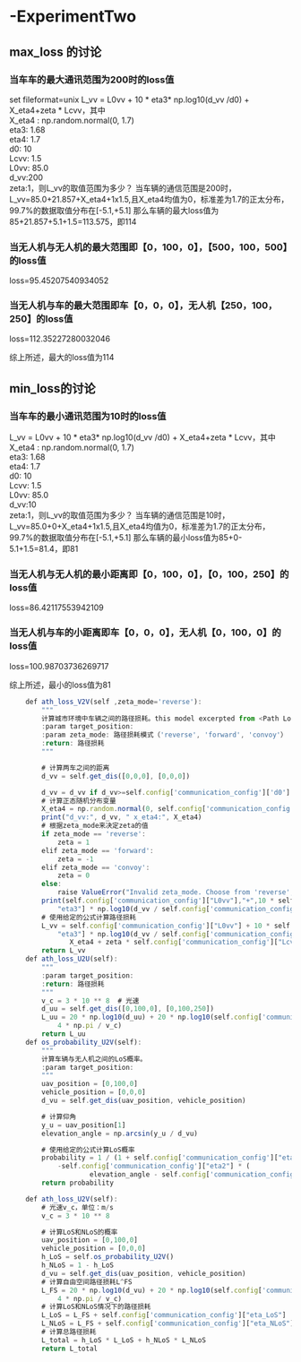 # -ExperimentTwo
## max_loss 的讨论
### 当车车的最大通讯范围为200时的loss值
set fileformat=unix
L_vv = L0vv + 10 * eta3* np.log10(d_vv /d0) +  X_eta4+zeta * Lcvv，其中  
X_eta4 : np.random.normal(0, 1.7)  
eta3: 1.68   
eta4: 1.7   
d0: 10   
Lcvv: 1.5   
L0vv: 85.0   
d_vv:200  
zeta:1，则L_vv的取值范围为多少？
当车辆的通信范围是200时，L_vv=85.0+21.857+X_eta4+1x1.5,且X_eta4均值为0，标准差为1.7的正太分布，99.7%的数据取值分布在[-5.1,+5.1]
那么车辆的最大loss值为85+21.857+5.1+1.5=113.575，即114

### 当无人机与无人机的最大范围即【0，100，0】，【500，100，500】的loss值
loss=95.45207540934052

### 当无人机与车的最大范围即车【0，0，0】，无人机【250，100，250】的loss值
loss=112.35227280032046

综上所述，最大的loss值为114

## min_loss的讨论
### 当车车的最小通讯范围为10时的loss值
L_vv = L0vv + 10 * eta3* np.log10(d_vv /d0) +  X_eta4+zeta * Lcvv，其中  
X_eta4 : np.random.normal(0, 1.7)  
eta3: 1.68   
eta4: 1.7   
d0: 10   
Lcvv: 1.5   
L0vv: 85.0   
d_vv:10  
zeta:1，则L_vv的取值范围为多少？
当车辆的通信范围是10时，L_vv=85.0+0+X_eta4+1x1.5,且X_eta4均值为0，标准差为1.7的正太分布，99.7%的数据取值分布在[-5.1,+5.1]
那么车辆的最小loss值为85+0-5.1+1.5=81.4，即81

### 当无人机与无人机的最小距离即【0，100，0】，【0，100，250】的loss值
loss=86.42117553942109

### 当无人机与车的小距离即车【0，0，0】，无人机【0，100，0】的loss值
loss=100.98703736269717

综上所述，最小的loss值为81

```js
    def ath_loss_V2V(self ,zeta_mode='reverse'):
        """
        计算城市环境中车辆之间的路径损耗。this model excerpted from <Path Loss Modeling for Vehicle-to-Vehicle Communications>
        :param target_position:
        :param zeta_mode: 路径损耗模式（'reverse', 'forward', 'convoy'）
        :return: 路径损耗
        """

        # 计算两车之间的距离
        d_vv = self.get_dis([0,0,0], [0,0,0])

        d_vv = d_vv if d_vv>=self.config['communication_config']['d0'] else self.config['communication_config']['d0']
        # 计算正态随机分布变量
        X_eta4 = np.random.normal(0, self.config['communication_config']["eta4"])
        print("d_vv:", d_vv, " x_eta4:", X_eta4)
        # 根据zeta_mode来决定zeta的值
        if zeta_mode == 'reverse':
            zeta = 1
        elif zeta_mode == 'forward':
            zeta = -1
        elif zeta_mode == 'convoy':
            zeta = 0
        else:
            raise ValueError("Invalid zeta_mode. Choose from 'reverse', 'forward', or 'convoy'.")
        print(self.config['communication_config']["L0vv"],"+",10 * self.config['communication_config'][
            "eta3"] * np.log10(d_vv / self.config['communication_config']["d0"]),"+" ,X_eta4,"+",zeta * self.config['communication_config']["Lcvv"])
        # 使用给定的公式计算路径损耗
        L_vv = self.config['communication_config']["L0vv"] + 10 * self.config['communication_config'][
            "eta3"] * np.log10(d_vv / self.config['communication_config']["d0"]) + \
               X_eta4 + zeta * self.config['communication_config']["Lcvv"]
        return L_vv
    def ath_loss_U2U(self):
        """
        :param target_position:
        :return: 路径损耗
        """
        v_c = 3 * 10 ** 8  # 光速
        d_uu = self.get_dis([0,100,0], [0,100,250])
        L_uu = 20 * np.log10(d_uu) + 20 * np.log10(self.config['communication_config']["fc"]) + 20 * np.log10(
            4 * np.pi / v_c)
        return L_uu
    def os_probability_U2V(self):
        """
        计算车辆与无人机之间的LoS概率。
        :param target_position:
        """
        uav_position = [0,100,0]
        vehicle_position = [0,0,0]
        d_vu = self.get_dis(uav_position, vehicle_position)

        # 计算仰角
        y_u = uav_position[1]
        elevation_angle = np.arcsin(y_u / d_vu)

        # 使用给定的公式计算LoS概率
        probability = 1 / (1 + self.config['communication_config']["eta1"] * np.exp(
            -self.config['communication_config']["eta2"] * (
                    elevation_angle - self.config['communication_config']["eta1"])))
        return probability

    def ath_loss_U2V(self):
        # 光速v_c，单位：m/s
        v_c = 3 * 10 ** 8

        # 计算LoS和NLoS的概率
        uav_position = [0,100,0]
        vehicle_position = [0,0,0]
        h_LoS = self.os_probability_U2V()
        h_NLoS = 1 - h_LoS
        d_vu = self.get_dis(uav_position, vehicle_position)
        # 计算自由空间路径损耗L^FS
        L_FS = 20 * np.log10(d_vu) + 20 * np.log10(self.config['communication_config']["fc"]) + 20 * np.log10(
            4 * np.pi / v_c)
        # 计算LoS和NLoS情况下的路径损耗
        L_LoS = L_FS + self.config['communication_config']["eta_LoS"]
        L_NLoS = L_FS + self.config['communication_config']["eta_NLoS"]
        # 计算总路径损耗
        L_total = h_LoS * L_LoS + h_NLoS * L_NLoS
        return L_total
```
